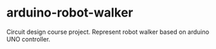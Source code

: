 # arduino-robot-walker
Circuit design course project. Represent robot walker based on arduino UNO controller.
